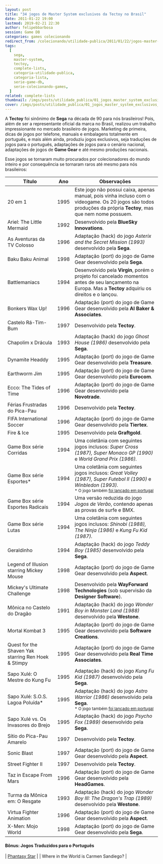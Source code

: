 ```yaml
---
layout: post
title: "34 jogos de Master System exclusivos da Tectoy no Brasil"
date: 2011-01-22 19:00
lastmod: 2019-02-21 22:30
author: felipebbarbosa
session: Game DB
categories: games colecionando
redirect_from: /colecionando/utilidade-publica/2011/01/22/jogos-master-system-exclusivos-tectoy.html
tags:
  [
    sega,
    master-system,
    tectoy,
    complete-lists,
    categoria-utilidade-publica,
    categoria-lista,
    serie-game-db,
    serie-colecionando-games,
  ]
related: complete-lists
thumbnail: /imgs/posts/utilidade_publica/01_jogos_master_system_exclusivos_tectoy/post_thumbnail.jpg
cover: /imgs/posts/utilidade_publica/01_jogos_master_system_exclusivos_tectoy/post_header.jpg
---
```


A **Tectoy** foi sinônimo de **Sega** na década de 90 para nós brasileiros! Pois, além de ser a representante oficial da marca no Brasil, realizou um trabalho impressionante no mercado brasileiro de jogos. Marketing de primeira, dicas de jogos por telefone, manuais e embalagens totalmente em português, e mais além ainda, produziu jogos exclusivos, seja traduções de jogos para o português, adaptações de jogos para o cenário nacional, adaptações de jogos de **Game Gear** e até mesmo produções nacionais.

<!--more-->

Esse jogos se tornaram muito procurados por colecionadores do mundo inteiro e por consequência se tornaram raros até mesmo para nós brasileiros:

| Título                                              | Ano  | Observações                                                                                                                                                                                                                                                                    |
| --------------------------------------------------- | ---- | ------------------------------------------------------------------------------------------------------------------------------------------------------------------------------------------------------------------------------------------------------------------------------ |
| 20 em 1                                             | 1995 | Este jogo não possui caixa, apenas manual, pois vinha incluso com o videogame. Os 20 jogos são todos produções da própria **Tectoy**, mas que nem nome possuem.                                                                                                                |
| Ariel: The Little Mermaid                           | 1992 | Desenvolvido pela **BlueSky Innovations**.                                                                                                                                                                                                                                     |
| As Aventuras da TV Colosso                          | 1996 | Adaptação (hack) do jogo _Asterix and the Secret Mission (1993)_ desenvolvido pela **Sega**.                                                                                                                                                                                   |
| Baku Baku Animal                                    | 1998 | Adaptação (port) do jogo de Game Gear desenvolvido pela **Sega**.                                                                                                                                                                                                              |
| Battlemaniacs                                       | 1994 | Desenvolvido pela **Virgin**, porém o projeto foi cancelado momentos antes de seu lançamento na Europa. Mas a **Tectoy** adquiriu os direitos e o lançou.                                                                                                                      |
| Bonkers Wax Up!                                     | 1996 | Adaptação (port) do jogo de Game Gear desenvolvido pela **Al Baker & Associates**.                                                                                                                                                                                             |
| Castelo Rá-Tim-Bum                                  | 1997 | Desenvolvido pela **Tectoy**.                                                                                                                                                                                                                                                  |
| Chapolim x Drácula                                  | 1993 | Adaptação (hack) do jogo _Ghost House (1986)_ desenvolvido pela **Sega**.                                                                                                                                                                                                      |
| Dynamite Headdy                                     | 1995 | Adaptação (port) do jogo de Game Gear desenvolvido pela **Treasure**.                                                                                                                                                                                                          |
| Earthworm Jim                                       | 1995 | Adaptação (port) do jogo de Game Gear desenvolvido pela **Eurocom**.                                                                                                                                                                                                           |
| Ecco: The Tides of Time                             | 1996 | Adaptação (port) do jogo de Game Gear desenvolvido pela **Novotrade**.                                                                                                                                                                                                         |
| Férias Frustradas do Pica-Pau                       | 1996 | Desenvolvido pela **Tectoy**.                                                                                                                                                                                                                                                  |
| FIFA International Soccer                           | 1996 | Adaptação (port) do jogo de Game Gear desenvolvido pela **Tiertex**.                                                                                                                                                                                                           |
| Fire & Ice                                          | 1995 | Desenvolvido pela **Graftgold**.                                                                                                                                                                                                                                               |
| Game Box série Corridas                             | 1994 | Uma coletânia com seguintes jogos inclusos: _Super Cross (1987), Super Monaco GP (1990)_ e _World Grand Prix (1986)._                                                                                                                                                          |
| Game Box série Esportes\*                           | 1994 | Uma coletânia com seguintes jogos inclusos: _Great Volley (1987), Super Futebol II (1990)_ e _Winbledon (1993)._ <br><small>\* O jogo também [foi lançado em portugal](/colecionando/utilidade-publica/2012/07/08/lista-jogos-purple-releases-para-master-system.html)</small> |
| Game Box série Esportes Radicais                    | 1994 | Uma versão reduzida do jogo _Jogos de Verão_, contendo apenas as provas de surfe e BMX.                                                                                                                                                                                        |
| Game Box série Lutas                                | 1994 | Uma coletânia com seguintes jogos inclusos: _Shinobi (1988), The Ninja (1986)_ e _Kung Fu Kid (1987)._                                                                                                                                                                         |
| Geraldinho                                          | 1994 | Adaptação (hack) do jogo _Teddy Boy (1985)_ desenvolvido pela **Sega**.                                                                                                                                                                                                        |
| Legend of Illusion starring Mickey Mouse            | 1998 | Adaptação (port) do jogo de Game Gear desenvolvido pela **Aspect**.                                                                                                                                                                                                            |
| Mickey's Ultimate Challenge                         | 1998 | Desenvolvido pela **WayForward Technologies** (sob supervisão da **Designer Software**).                                                                                                                                                                                       |
| Mônica no Castelo do Dragão                         | 1991 | Adaptação (hack) do jogo _Wonder Boy in Monster Land (1988)_ desenvolvido pela **Westone**.                                                                                                                                                                                    |
| Mortal Kombat 3                                     | 1995 | Adaptação (port) do jogo de Game Gear desenvolvido pela **Software Creations**.                                                                                                                                                                                                |
| Quest for the Shaven Yak starring Ren Hoek & Stimpy | 1995 | Adaptação (port) do jogo de Game Gear desenvolvido pela **Real Time Associates**.                                                                                                                                                                                              |
| Sapo Xulé: O Mestre do Kung Fu                      | 1995 | Adaptação (hack) do jogo _Kung Fu Kid (1987)_ desenvolvido pela **Sega**.                                                                                                                                                                                                      |
| Sapo Xulé: S.O.S. Lagoa Poluída\*                   | 1995 | Adaptação (hack) do jogo _Astro Warrior (1986)_ desenvolvido pela **Sega**. <br><small>\* O jogo também [foi lançado em portugal](/colecionando/utilidade-publica/2012/07/08/lista-jogos-purple-releases-para-master-system.html)</small>                                      |
| Sapo Xulé vs. Os Invasores do Brejo                 | 1995 | Adaptação (hack) do jogo _Psycho Fox (1989)_ desenvolvido pela **Sega**.                                                                                                                                                                                                       |
| Sítio do Pica-Pau Amarelo                           | 1997 | Desenvolvido pela **Tectoy**.                                                                                                                                                                                                                                                  |
| Sonic Blast                                         | 1997 | Adaptação (port) do jogo de Game Gear desenvolvido pela **Aspect**.                                                                                                                                                                                                            |
| Street Fighter II                                   | 1997 | Desenvolvido pela **Tectoy**.                                                                                                                                                                                                                                                  |
| Taz in Escape From Mars                             | 1996 | Adaptação (port) do jogo de Game Gear desenvolvido pela **HeadGames**.                                                                                                                                                                                                         |
| Turma da Mônica em: O Resgate                       | 1993 | Adaptação (hack) do jogo _Wonder Boy III: The Dragon's Trap (1989)_ desenvolvido pela **Westone**.                                                                                                                                                                             |
| Virtua Fighter Animation                            | 1996 | Adaptação (port) do jogo de Game Gear desenvolvido pela **Aspect**.                                                                                                                                                                                                            |
| X-Men: Mojo World                                   | 1998 | Adaptação (port) do jogo de Game Gear desenvolvido pela **Sega**.                                                                                                                                                                                                              |

#### Bônus: Jogos Traduzidos para o Português

| [Phantasy Star](/colecionando/mosca-branca/2011/04/09/phantasy-star-tectoy.html) |
| Where in the World is Carmen Sandiego? |
